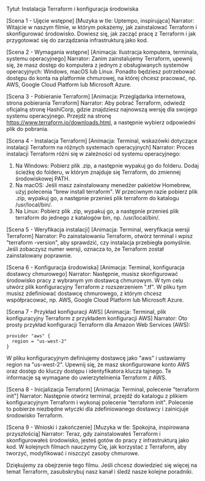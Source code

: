 Tytuł: Instalacja Terraform i konfiguracja środowiska

[Scena 1 - Ujęcie wstępne]
[Muzyka w tle: Uptempo, inspirująca]
Narrator: Witajcie w naszym filmie, w którym pokażemy, jak zainstalować Terraform i skonfigurować środowisko. Dowiesz się, jak zacząć pracę z Terraform i jak przygotować się do zarządzania infrastrukturą jako kod.

[Scena 2 - Wymagania wstępne]
[Animacja: Ilustracja komputera, terminala, systemu operacyjnego]
Narrator: Zanim zainstalujemy Terraform, upewnij się, że masz dostęp do komputera z jednym z obsługiwanych systemów operacyjnych: Windows, macOS lub Linux. Ponadto będziesz potrzebować dostępu do konta na platformie chmurowej, na której chcesz pracować, np. AWS, Google Cloud Platform lub Microsoft Azure.

[Scena 3 - Pobieranie Terraform]
[Animacja: Przeglądarka internetowa, strona pobierania Terraform]
Narrator: Aby pobrać Terraform, odwiedź oficjalną stronę HashiCorp, gdzie znajdziesz najnowszą wersję dla swojego systemu operacyjnego. Przejdź na stronę https://www.terraform.io/downloads.html, a następnie wybierz odpowiedni plik do pobrania.

[Scena 4 - Instalacja Terraform]
[Animacja: Terminal, wskazówki dotyczące instalacji Terraform na różnych systemach operacyjnych]
Narrator: Proces instalacji Terraform różni się w zależności od systemu operacyjnego:

1. Na Windows: Pobierz plik .zip, a następnie wypakuj go do folderu. Dodaj ścieżkę do folderu, w którym znajduje się Terraform, do zmiennej środowiskowej PATH.
2. Na macOS: Jeśli masz zainstalowany menedżer pakietów Homebrew, użyj polecenia "brew install terraform". W przeciwnym razie pobierz plik .zip, wypakuj go, a następnie przenieś plik terraform do katalogu /usr/local/bin/.
3. Na Linux: Pobierz plik .zip, wypakuj go, a następnie przenieś plik terraform do jednego z katalogów bin, np. /usr/local/bin/.

[Scena 5 - Weryfikacja instalacji]
[Animacja: Terminal, weryfikacja wersji Terraform]
Narrator: Po zainstalowaniu Terraform, otwórz terminal i wpisz "terraform -version", aby sprawdzić, czy instalacja przebiegła pomyślnie. Jeśli zobaczysz numer wersji, oznacza to, że Terraform został zainstalowany poprawnie.

[Scena 6 - Konfiguracja środowiska]
[Animacja: Terminal, konfiguracja dostawcy chmurowego]
Narrator: Następnie, musisz skonfigurować środowisko pracy z wybranym ym dostawcą chmurowym. W tym celu utwórz plik konfiguracyjny Terraform z rozszerzeniem ".tf". W pliku tym musisz zdefiniować dostawcę chmurowego, z którym chcesz współpracować, np. AWS, Google Cloud Platform lub Microsoft Azure.

[Scena 7 - Przykład konfiguracji AWS]
[Animacja: Terminal, plik konfiguracyjny Terraform z przykładem konfiguracji AWS]
Narrator: Oto prosty przykład konfiguracji Terraform dla Amazon Web Services (AWS):

```
provider "aws" {
  region = "us-west-2"
}
```

W pliku konfiguracyjnym definiujemy dostawcę jako "aws" i ustawiamy region na "us-west-2". Upewnij się, że masz skonfigurowane konto AWS oraz dostęp do kluczy dostępu i identyfikatora klucza tajnego. Te informacje są wymagane do uwierzytelnienia Terraform z AWS.

[Scena 8 - Inicjalizacja Terraform]
[Animacja: Terminal, polecenie "terraform init"]
Narrator: Następnie otwórz terminal, przejdź do katalogu z plikiem konfiguracyjnym Terraform i wykonaj polecenie "terraform init". Polecenie to pobierze niezbędne wtyczki dla zdefiniowanego dostawcy i zainicjuje środowisko Terraform.

[Scena 9 - Wnioski i zakończenie]
[Muzyka w tle: Spokojna, inspirowana przyszłością]
Narrator: Teraz, gdy zainstalowałeś Terraform i skonfigurowałeś środowisko, jesteś gotów do pracy z infrastrukturą jako kod. W kolejnych filmach nauczymy Cię, jak korzystać z Terraform, aby tworzyć, modyfikować i niszczyć zasoby chmurowe.

Dziękujemy za obejrzenie tego filmu. Jeśli chcesz dowiedzieć się więcej na temat Terraform, zasubskrybuj nasz kanał i śledź nasze kolejne poradniki.